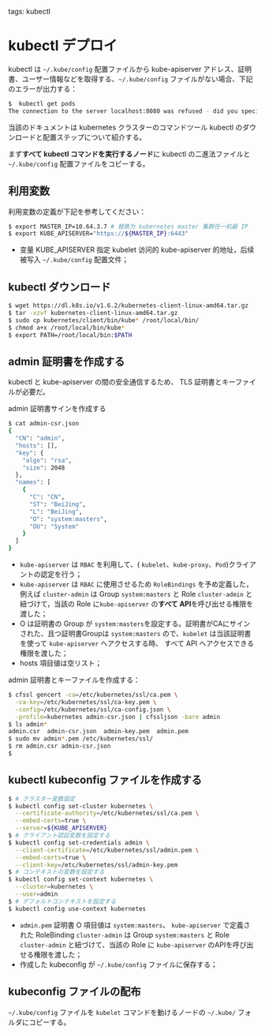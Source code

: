 <!-- toc -->

tags: kubectl

# kubectl デプロイ

kubectl は `~/.kube/config` 配置ファイルから kube-apiserver アドレス、証明書、ユーザー情報などを取得する、`~/.kube/config` ファイルがない場合、下記のエラーが出力する：

``` bash
$  kubectl get pods
The connection to the server localhost:8080 was refused - did you specify the right host or port?
```

当該のドキュメントは kubernetes クラスターのコマンドツール kubectl のダウンロードと配置ステップについて紹介する。

まず**すべて kubectl コマンドを実行するノード**に kubectl の二進法ファイルと `~/.kube/config` 配置ファイルをコピーする。

## 利用変数

利用変数の定義が下記を参考してください：

``` bash
$ export MASTER_IP=10.64.3.7 # 替换为 kubernetes master 集群任一机器 IP
$ export KUBE_APISERVER="https://${MASTER_IP}:6443"
```

+ 变量 KUBE_APISERVER 指定 kubelet 访问的 kube-apiserver 的地址，后续被写入 `~/.kube/config` 配置文件；

## kubectl ダウンロード

``` bash
$ wget https://dl.k8s.io/v1.6.2/kubernetes-client-linux-amd64.tar.gz
$ tar -xzvf kubernetes-client-linux-amd64.tar.gz
$ sudo cp kubernetes/client/bin/kube* /root/local/bin/
$ chmod a+x /root/local/bin/kube*
$ export PATH=/root/local/bin:$PATH
```

## admin 証明書を作成する

kubectl と kube-apiserver の間の安全通信するため、 TLS 証明書とキーファイルが必要だ。

admin 証明書サインを作成する

``` bash
$ cat admin-csr.json
{
  "CN": "admin",
  "hosts": [],
  "key": {
    "algo": "rsa",
    "size": 2048
  },
  "names": [
    {
      "C": "CN",
      "ST": "BeiJing",
      "L": "BeiJing",
      "O": "system:masters",
      "OU": "System"
    }
  ]
}
```

+ `kube-apiserver` は `RBAC` を利用して、( `kubelet`、`kube-proxy`、`Pod`)クライアントの認定を行う；
+ `kube-apiserver` は `RBAC` に使用させるため `RoleBindings` を予め定義した，例えば `cluster-admin` は Group `system:masters` と Role `cluster-admin` と紐づけて，当該の Role に`kube-apiserver` の**すべて API**を呼び出せる権限を渡した；
+ O は証明書の Group が `system:masters`を設定する。証明書がCAにサインされた、且つ証明書Groupは `system:masters` ので、`kubelet` は当該証明書を使って `kube-apiserver` へアクセスする時、 すべて API へアクセスできる権限を渡した；
+ hosts 項目値は空リスト；

admin 証明書とキーファイルを作成する：

``` bash
$ cfssl gencert -ca=/etc/kubernetes/ssl/ca.pem \
  -ca-key=/etc/kubernetes/ssl/ca-key.pem \
  -config=/etc/kubernetes/ssl/ca-config.json \
  -profile=kubernetes admin-csr.json | cfssljson -bare admin
$ ls admin*
admin.csr  admin-csr.json  admin-key.pem  admin.pem
$ sudo mv admin*.pem /etc/kubernetes/ssl/
$ rm admin.csr admin-csr.json
$
```

## kubectl kubeconfig ファイルを作成する

``` bash
$ # クラスター変数設定
$ kubectl config set-cluster kubernetes \
  --certificate-authority=/etc/kubernetes/ssl/ca.pem \
  --embed-certs=true \
  --server=${KUBE_APISERVER}
$ # クライアント認証変数を設定する
$ kubectl config set-credentials admin \
  --client-certificate=/etc/kubernetes/ssl/admin.pem \
  --embed-certs=true \
  --client-key=/etc/kubernetes/ssl/admin-key.pem
$ # コンテキストの変数を設定する
$ kubectl config set-context kubernetes \
  --cluster=kubernetes \
  --user=admin
$ # デフォルトコンテキストを設定する
$ kubectl config use-context kubernetes
```

+ `admin.pem` 証明書 O 項目値は `system:masters`、 `kube-apiserver` で定義された RoleBinding `cluster-admin` は Group `system:masters` と Role `cluster-admin` と紐づけて、当該の Role に `kube-apiserver` のAPIを呼び出せる権限を渡した；
+ 作成した kubeconfig が `~/.kube/config` ファイルに保存する；

## kubeconfig ファイルの配布

`~/.kube/config` ファイルを `kubelet` コマンドを動けるノードの `~/.kube/` フォルダにコピーする。
